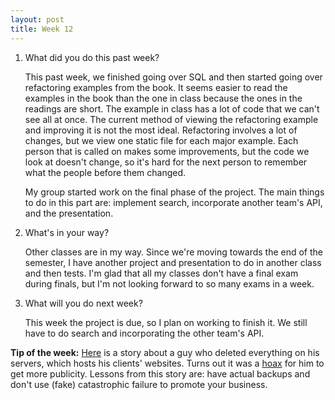 ```yaml
---
layout: post
title: Week 12
---
```


1. What did you do this past week?
	
	This past week, we finished going over SQL and then started going over refactoring examples from the book. It seems easier to read the examples in the book than the one in class because the ones in the readings are short. The example in class has a lot of code that we can't see all at once. The current method of viewing the refactoring example and improving it is not the most ideal. Refactoring involves a lot of changes, but we view one static file for each major example. Each person that is called on makes some improvements, but the code we look at doesn't change, so it's hard for the next person to remember what the people before them changed. 

	My group started work on the final phase of the project. The main things to do in this part are: implement search, incorporate another team's API, and the presentation. 
	
2. What's in your way?
	
	Other classes are in my way. Since we're moving towards the end of the semester, I have another project and presentation to do in another class and then tests. I'm glad that all my classes don't have a final exam during finals, but I'm not looking forward to so many exams in a week.
	
3. What will you do next week?
	
	This week the project is due, so I plan on working to finish it. We still have to do search and incorporating the other team's API.  
	
**Tip of the week:** [Here](http://www.independent.co.uk/life-style/gadgets-and-tech/news/man-accidentally-deletes-his-entire-company-with-one-line-of-bad-code-a6984256.html) is a story about a guy who deleted everything on his servers, which hosts his clients' websites. Turns out it was a [hoax](http://www.dailydot.com/technology/marco-marsala-deleted-business-code-hoax-viral-marketing/) for him to get more publicity. Lessons from this story are: have actual backups and don't use (fake) catastrophic failure to promote your business.
